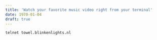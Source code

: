 ```yaml
---
title: 'Watch your favorite music video right from your terminal'
date: 1970-01-04
draft: true
---
```


`telnet towel.blinkenlights.nl`
